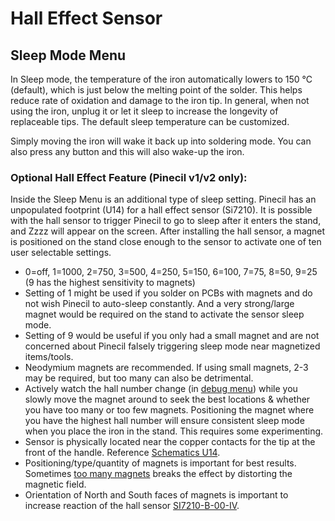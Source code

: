# Hall Effect Sensor

## Sleep Mode Menu

In Sleep mode, the temperature of the iron automatically lowers to 150 °C (default), which is just below the melting point of the solder. This helps reduce rate of oxidation and damage to the iron tip. In general, when not using the iron, unplug it or let it sleep to increase the longevity of replaceable tips. The default sleep temperature can be customized.

Simply moving the iron will wake it back up into soldering mode. You can also press any button and this will also wake-up the iron.

### Optional Hall Effect Feature (Pinecil v1/v2 only):

Inside the Sleep Menu is an additional type of sleep setting. Pinecil has an unpopulated footprint (U14) for a hall effect sensor (Si7210). It is possible with the hall sensor to trigger Pinecil to go to sleep after it enters the stand, and Zzzz will appear on the screen. After installing the hall sensor, a magnet is positioned on the stand close enough to the sensor to activate one of ten user selectable settings.

- 0=off, 1=1000, 2=750, 3=500, 4=250, 5=150, 6=100, 7=75, 8=50, 9=25 (9 has the highest sensitivity to magnets)
- Setting of 1 might be used if you solder on PCBs with magnets and do not wish Pinecil to auto-sleep constantly. And a very strong/large magnet would be required on the stand to activate the sensor sleep mode.
- Setting of 9 would be useful if you only had a small magnet and are not concerned about Pinecil falsely triggering sleep mode near magnetized items/tools.
- Neodymium magnets are recommended. If using small magnets, 2-3 may be required, but too many can also be detrimental.
- Actively watch the hall number change (in [debug menu](/Documentation/DebugMenu.md)) while you slowly move the magnet around to seek the best locations & whether you have too many or too few magnets. Positioning the magnet where you have the highest hall number will ensure consistent sleep mode when you place the iron in the stand. This requires some experimenting.
- Sensor is physically located near the copper contacts for the tip at the front of the handle. Reference [Schematics U14](https://files.pine64.org/doc/Pinecil/Pinecil_schematic_v1.0a_20201120.pdf).
- Positioning/type/quantity of magnets is important for best results. Sometimes [too many magnets](https://www.youtube.com/shorts/afkqKwCX00I) breaks the effect by distorting the magnetic field.
- Orientation of North and South faces of magnets is important to increase reaction of the hall sensor [SI7210-B-00-IV](https://www.silabs.com/documents/public/application-notes/an1018-si72xx-sensors.pdf).
